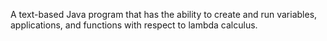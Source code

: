A text-based Java program that has the ability to create and run variables, applications, and functions with respect to lambda calculus.
